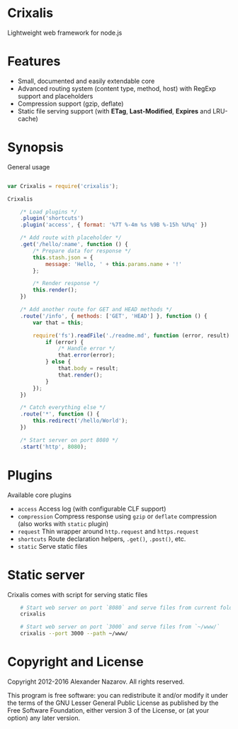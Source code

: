 # Crixalis

Lightweight web framework for node.js

# Features

- Small, documented and easily extendable core
- Advanced routing system (content type, method, host) with RegExp support and placeholders
- Compression support (gzip, deflate)
- Static file serving support (with __ETag__, __Last-Modified__, __Expires__ and LRU-cache)

# Synopsis

General usage

```js

var Crixalis = require('crixalis');

Crixalis

	/* Load plugins */
	.plugin('shortcuts')
	.plugin('access', { format: '%7T %-4m %s %9B %-15h %U%q' })

	/* Add route with placeholder */
	.get('/hello/:name', function () {
		/* Prepare data for response */
		this.stash.json = {
			message: 'Hello, ' + this.params.name + '!'
		};

		/* Render response */
		this.render();
	})

	/* Add another route for GET and HEAD methods */
	.route('/info', { methods: ['GET', 'HEAD'] }, function () {
		var that = this;

		require('fs').readFile('./readme.md', function (error, result) {
			if (error) {
				/* Handle error */
				that.error(error);
			} else {
				that.body = result;
				that.render();
			}
		});
	})

	/* Catch everything else */
	.route('*', function () {
		this.redirect('/hello/World');
	})

	/* Start server on port 8080 */
	.start('http', 8080);
```

# Plugins

Available core plugins

- `access`      Access log (with configurable CLF support)
- `compression` Compress response using `gzip` or `deflate` compression (also works with `static` plugin)
- `request`     Thin wrapper around `http.request` and `https.request`
- `shortcuts`   Route declaration helpers, `.get()`, `.post()`, etc.
- `static`      Serve static files

# Static server

Crixalis comes with script for serving static files

```bash
	# Start web server on port `8080` and serve files from current folder
	crixalis

	# Start web server on port `3000` and serve files from `~/www/`
	crixalis --port 3000 --path ~/www/
```

# Copyright and License

Copyright 2012-2016 Alexander Nazarov. All rights reserved.

This program is free software: you can redistribute it and/or modify
it under the terms of the GNU Lesser General Public License as published by
the Free Software Foundation, either version 3 of the License, or
(at your option) any later version.
